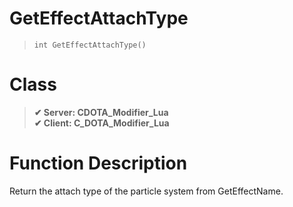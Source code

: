 # GetEffectAttachType
> `int GetEffectAttachType()`
# Class
> __✔ Server: CDOTA_Modifier_Lua__  
> __✔ Client: C_DOTA_Modifier_Lua__  
# Function Description
Return the attach type of the particle system from GetEffectName.
